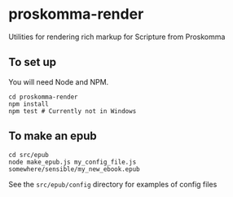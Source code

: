 # proskomma-render
Utilities for rendering rich markup for Scripture from Proskomma

## To set up

You will need Node and NPM.
```
cd proskomma-render
npm install
npm test # Currently not in Windows
```
## To make an epub

```
cd src/epub
node make_epub.js my_config_file.js somewhere/sensible/my_new_ebook.epub
```
See the `src/epub/config` directory for examples of config files
